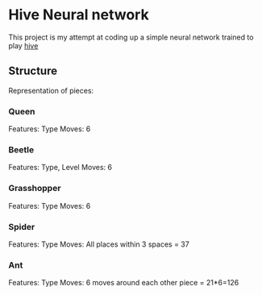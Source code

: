 # Hive Neural network

This project is my attempt at coding up a simple neural network trained to play [hive](https://boardgamegeek.com/boardgame/2655/hive)

## Structure

Representation of pieces:

### Queen
Features: Type
Moves: 6

### Beetle
Features: Type, Level
Moves: 6

### Grasshopper
Features: Type
Moves: 6

### Spider
Features: Type
Moves: All places within 3 spaces = 37

### Ant
Features: Type
Moves: 6 moves around each other piece = 21*6=126
